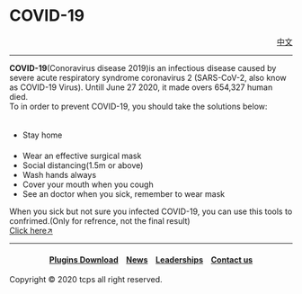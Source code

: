 <style>
h1 {text-align: center;}
h4 {text-align: center;}
h3 {text-align: center;}
p {text-align: center;}
</style>
<style type="text/css">
  #left{
        text-align:left;
  }
  #right{
        text-align:right;
  }
  #center{
        text-align:center;
  }
</style>
<h1><div id="left">COVID-19</div></h1>
<div id="right"><a href="/covid-19/cn">中文</a></div>
<hr>
<div id="left"><b>COVID-19</b>(Conoravirus disease 2019)is an infectious disease caused by severe acute respiratory syndrome coronavirus 2 (SARS-CoV-2, also know as COVID-19 Virus). Untill June 27 2020, it made overs 654,327 human died.</div>


<div id="left">To in order to prevent COVID-19, you should take the solutions below:</div>
<ul>
　<li>Stay home</li>
　<li>Wear an effective surgical mask</li>
  <li>Social distancing(1.5m or above)</li>
  <li>Wash hands always</li>
  <li>Cover your mouth when you cough</li>
  <li>See an doctor when you sick, remember to wear mask</li>
</ul>
<div id="left">When you sick but not sure you infected COVID-19, you can use this tools to confrimed.(Only for refrence, not the final result)</div>

<div id="left"><a href="/jump/covid-19-check-tool/">Click here↗</a></div>
<hr>
<h4><a href="/plugins/download">Plugins Download</a>&emsp;<a href="/news">News</a>&emsp;<a href="/leaderships">Leaderships</a>&emsp;<a href="/contact">Contact us</a></h4>
Copyright © 2020 tcps all right reserved.
